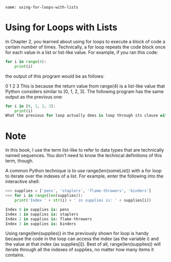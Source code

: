 ```ngMeta
name: using-for-loops-with-lists
```
# Using for Loops with Lists
In Chapter 2, you learned about using for loops to execute a block of code a certain number of times. Technically, a for loop repeats the code block once for each value in a list or list-like value. For example, if you ran this code:

```python
for i in range(4):
    print(i)
```
the output of this program would be as follows:


0
1
2
3
This is because the return value from range(4) is a list-like value that Python considers similar to [0, 1, 2, 3]. The following program has the same output as the previous one:

```python
for i in [0, 1, 2, 3]:
    print(i)
What the previous for loop actually does is loop through its clause with the variable i set to a successive value in the [0, 1, 2, 3] list in each iteration.
```

# Note
In this book, I use the term list-like to refer to data types that are technically named sequences. You don’t need to know the technical definitions of this term, though.

A common Python technique is to use range(len(someList)) with a for loop to iterate over the indexes of a list. For example, enter the following into the interactive shell:

```python
>>> supplies = ['pens', 'staplers', 'flame-throwers', 'binders']
>>> for i in range(len(supplies)):
    print('Index ' + str(i) + ' in supplies is: ' + supplies[i])

Index 0 in supplies is: pens
Index 1 in supplies is: staplers
Index 2 in supplies is: flame-throwers
Index 3 in supplies is: binders
```
Using range(len(supplies)) in the previously shown for loop is handy because the code in the loop can access the index (as the variable i) and the value at that index (as supplies[i]). Best of all, range(len(supplies)) will iterate through all the indexes of supplies, no matter how many items it contains.